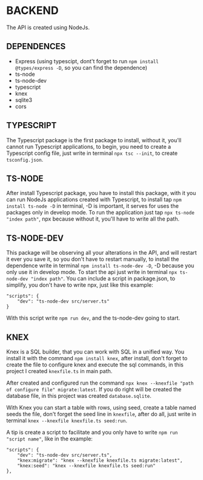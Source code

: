 # BACKEND
The API is created using NodeJs.

## DEPENDENCES
- Express (using typescipt, dont't forget to run `npm install @types/express -D`, so you can find the dependence)
- ts-node
- ts-node-dev
- typescript
- knex
- sqlite3
- cors

## TYPESCRIPT
The Typescript package is the first package to install, without it, you'll cannot run Typescript applications, to begin, you need to create a Typescript config file, just write in terminal `npx tsc --init`, to create `tsconfig.json`. 

## TS-NODE
After install Typescript package, you have to install this package, with it you can run NodeJs applications created with Typescript, to install tap `npm install ts-node -D` in terminal, -D is important, it serves for uses the packages only in develop mode. To run the application just tap `npx ts-node "index path"`, npx because without it, you'll have to  write all the path.

## TS-NODE-DEV
This package will be observing all your alterations in the API, and will restart it ever you save it, so you don't have to restart manually, to install the dependence write in terminal `npm install ts-node-dev -D`, -D because you only use it in develop mode. To start the api just write in terminal `npx ts-node-dev "index path"`.
You can include a script in package.json, to simplify, you don't have to write npx, just like this example:
 
    "scripts": {
        "dev": "ts-node-dev src/server.ts"
    }

With this script write `npm run dev`, and the ts-node-dev going to start. 

## KNEX
Knex is a SQL builder, that you can work with SQL in a unified way. You install it with the command `npm install knex`, after install, don't forget to create the file to configure knex and execute the sql commands, in this project I created `knexfile.ts` in main path. 

After created and configured run the command `npx knex --knexfile "path of configure file" migrate:latest`. If you do right will be created the database file, in this project was created `database.sqlite`. 

With Knex you can start a table with rows, using seed, create a table named seeds the file, don't forget the seed line in `knexfile`, after do all, just write in terminal `knex --knexfile knexfile.ts seed:run`.

A tip is create a script to facilitate and you only have to write `npm run "script name"`, like in the example:

    "scripts": {
        "dev": "ts-node-dev src/server.ts",
        "knex:migrate": "knex --knexfile knexfile.ts migrate:latest",
        "knex:seed": "knex --knexfile knexfile.ts seed:run"
    },
